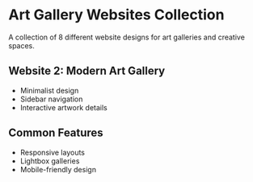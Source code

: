 # Art Gallery Websites Collection

A collection of 8 different website designs for art galleries and creative spaces.

## Website 2: Modern Art Gallery
- Minimalist design
- Sidebar navigation
- Interactive artwork details

## Common Features
- Responsive layouts
- Lightbox galleries
- Mobile-friendly design
